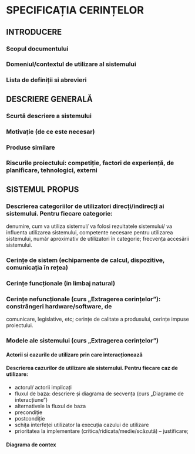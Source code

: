# SPECIFICAȚIA CERINȚELOR

## INTRODUCERE
### Scopul documentului
### Domeniul/contextul de utilizare al sistemului
### Lista de definiții si abrevieri

## DESCRIERE GENERALĂ
### Scurtă descriere a sistemului
### Motivație (de ce este necesar)
### Produse similare
### Riscurile proiectului: competiție, factori de experiență, de planificare, tehnologici, externi

## SISTEMUL PROPUS

### Descrierea categoriilor de utilizatori direcți/indirecți ai sistemului. Pentru fiecare categorie: 
denumire, cum va utiliza sistemul/ va folosi rezultatele sistemului/ va influenta utilizarea 
sistemului, competente necesare pentru utilizarea sistemului, număr aproximativ de 
utilizatori în categorie; frecvența accesării sistemului.

### Cerințe de sistem (echipamente de calcul, dispozitive, comunicația în rețea)

### Cerințe funcționale (in limbaj natural)

### Cerințe nefuncționale (curs „Extragerea cerințelor”): constrângeri hardware/software, de 
comunicare, legislative, etc; cerințe de calitate a produsului, cerințe impuse proiectului.

### Modele ale sistemului (curs „Extragerea cerințelor”)

#### Actorii si cazurile de utilizare prin care interacționează

#### Descrierea cazurilor de utilizare ale sistemului. Pentru fiecare caz de utilizare: 
- actorul/ actorii implicați
- fluxul de baza: descriere și diagrama de secvența (curs „Diagrame de interacțiune”)
- alternativele la fluxul de baza
- precondiție
- postcondiție
- schița interfeței utilizator la execuția cazului de utilizare
- prioritatea la implementare (critica/ridicata/medie/scăzută) – justificare;

#### Diagrama de contex